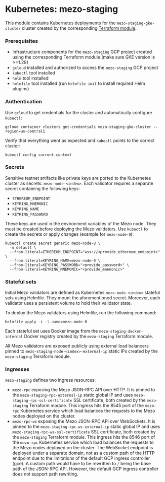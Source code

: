 # Kubernetes: mezo-staging

This module contains Kubernetes deployments for the `mezo-staging-gke-cluster` cluster
created by the corresponding [Terraform module](./../../terraform/mezo-staging/README.md).

### Prerequisites

- Infrastructure components for the `mezo-staging` GCP project created using the
  corresponding Terraform module (make sure GKE version is >=1.29)
- `gcloud` installed and authorized to access the `mezo-staging` GCP project
- `kubectl` tool installed
- `helm` tool installed
- `helmfile` tool installed (run `helmfile init` to install required Helm plugins)

### Authentication

Use `gcloud` to get credentials for the cluster and automatically
configure `kubectl`:

```shell
gcloud container clusters get-credentials mezo-staging-gke-cluster --region=us-central1
```

Verify that everything went as expected and `kubectl` points to the correct cluster:
```shell
kubectl config current-context
```

### Secrets

Sensitive testnet artifacts like private keys are ported to the Kubernetes
cluster as secrets: `mezo-node-<index>`. Each validator requires a separate
secret containing the following keys:
- `ETHEREUM_ENDPOINT`
- `KEYRING_MNEMONIC`
- `KEYRING_NAME`
- `KEYRING_PASSWORD`

These keys are used in the environment variables of the Mezo node. They must
be created before deploying the Mezo validators. Use `kubectl` to create the
secrets or apply changes (example for `mezo-node-0`):
```shell
kubectl create secret generic mezo-node-0 \
  -n default \
  --from-literal=ETHEREUM_ENDPOINT="wss://<provide_ethereum_endpoint>" \
  --from-literal=KEYRING_NAME=mezo-node-0 \
  --from-literal=KEYRING_PASSWORD="<provide_password>" \
  --from-literal=KEYRING_MNEMONIC="<provide_mnemonic>"
```

### Stateful sets

Initial Mezo validators are defined as Kubernetes `mezo-node-<index>` stateful sets using Helmfile.
They mount the aforementioned secret. Moreover, each validator uses a persistent volume to hold their validator state.

To deploy the Mezo validators using Helmfile, run the following command:
```shell
helmfile apply -i -l name=mezo-node-0
```

Each stateful set uses Docker image from the `mezo-staging-docker-internal`
Docker registry created by the `mezo-staging` Terraform module.

All Mezo validators are exposed publicly using external load balancers
pinned to `mezo-staging-node-<index>-external-ip` static IPs created by
the `mezo-staging` Terraform module.

### Ingresses

`mezo-staging` defines two ingress resources:
- `mezo-rpc` exposing the Mezo JSON-RPC API over HTTP. It is pinned to the
  `mezo-staging-rpc-external-ip` static global IP and uses `mezo-staging-rpc-ssl-certificate`
  SSL certificate, both created by the `mezo-staging` Terraform module.
  This ingress hits the 8545 port of the `mezo-rpc` Kubernetes service which
  load balances the requests to the Mezo nodes deployed on the cluster.
- `mezo-rpc-ws` exposing the Mezo JSON-RPC API over WebSockets. It is pinned
  to the `mezo-staging-rpc-ws-external-ip` static global IP and uses
  `mezo-staging-rpc-ws-ssl-certificate` SSL certificate, both created by the
  `mezo-staging` Terraform module. This ingress hits the 8546 port of the `mezo-rpc`
  Kubernetes service which load balances the requests to the Mezo nodes deployed
  on the cluster. The WebSocket endpoint is deployed under a separate domain,
  not as a custom path of the HTTP endpoint due to the limitations of the
  default GCP ingress controller (gce). A custom path would have to be rewritten
  to `/` being the base path of the JSON-RPC API. However, the default
  GCP ingress controller does not support path rewriting.

